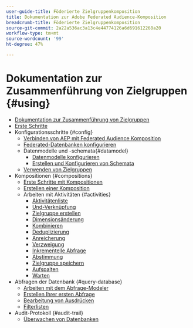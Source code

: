 ```yaml
---
user-guide-title: Föderierte Zielgruppenkomposition
title: Dokumentation zur Adobe Federated Audience-Komposition
breadcrumb-title: Föderierte Zielgruppenkomposition
source-git-commit: 2a22a536ac3a13c4e44774126a6d691612268a20
workflow-type: tm+mt
source-wordcount: '99'
ht-degree: 47%

---
```



# Dokumentation zur Zusammenführung von Zielgruppen {#using}

+ [Dokumentation zur Zusammenführung von Zielgruppen](home.md)
+ [Erste Schritte](chapter1/newfile.md)
+ Konfigurationsschritte {#config}
   + [Verbinden von AEP mit Federated Audience Komposition](connections/destinations.md)
   + [Federated-Datenbanken konfigurieren](connections/federated-db.md)
   + Datenmodelle und -schemata{#datamodel}
      + [Datenmodelle konfigurieren](data-management/gs-models.md)
      + [Erstellen und Konfigurieren von Schemata](customer/schemas.md)
   + [Verwenden von Zielgruppen](customer/audiences.md)
+ Kompositionen {#compositions}
   + [Erste Schritte mit Kompositionen](compositions/gs-compositions.md)
   + [Erstellen einer Komposition](compositions/create-composition.md)
   + Arbeiten mit Aktivitäten {#activities}
      + [Aktivitätenliste](compositions/activities/about-activities.md)
      + [Und-Verknüpfung](compositions/activities/and-join.md)
      + [Zielgruppe erstellen](compositions/activities/build-audience.md)
      + [Dimensionsänderung](compositions/activities/change-dimension.md)
      + [Kombinieren](compositions/activities/combine.md)
      + [Deduplizierung](compositions/activities/deduplication.md)
      + [Anreicherung](compositions/activities/enrichment.md)
      + [Verzweigung ](compositions/activities/fork.md)
      + [Inkrementelle Abfrage](compositions/activities/incremental-query.md)
      + [Abstimmung](compositions/activities/reconciliation.md)
      + [Zielgruppe speichern](compositions/activities/save-audience.md)
      + [Aufspalten](compositions/activities/split.md)
      + [Warten](compositions/activities/wait.md)
+ Abfragen der Datenbank {#query-database}
   + [Arbeiten mit dem Abfrage-Modeler](query/query-modeler-overview.md)
   + [Erstellen Ihrer ersten Abfrage](query/build-query.md)
   + [Bearbeitung von Ausdrücken](query/expression-editor.md)
   + [Filterlisten](query/filter.md)
+ Audit-Protokoll {#audit-trail}
   + [Überwachen von Datenbanken](admin/audit-trail.md)